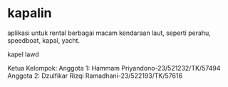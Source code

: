 # kapalin
aplikasi untuk rental berbagai macam kendaraan laut, seperti perahu, speedboat, kapal, yacht.

kapel lawd

Ketua Kelompok:
Anggota 1: Hammam Priyandono-23/521232/TK/57494
Anggota 2: Dzulfikar Rizqi Ramadhani-23/522193/TK/57616

